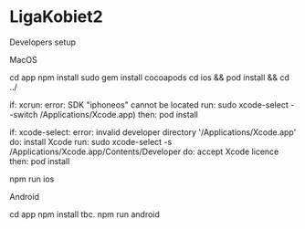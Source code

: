# LigaKobiet2
 
Developers setup

MacOS

cd app
npm install
sudo gem install cocoapods
cd ios && pod install && cd ../

if: xcrun: error: SDK "iphoneos" cannot be located
run: sudo xcode-select --switch /Applications/Xcode.app)
then: pod install

if: xcode-select: error: invalid developer directory '/Applications/Xcode.app'
do: install Xcode 
run: sudo xcode-select -s /Applications/Xcode.app/Contents/Developer
do: accept Xcode licence
then: pod install

npm run ios


Android 

cd app
npm install 
 tbc.
npm run android